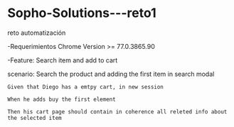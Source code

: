 # Sopho-Solutions---reto1
reto automatización

-Requerimientos
Chrome Version >= 77.0.3865.90


-Feature: Search item and add to cart

  scenario: Search the product and adding the first item in search modal

    Given that Diego has a emtpy cart, in new session

    When he adds buy the first element

    Then his cart page should contain in coherence all releted info about the selected item

